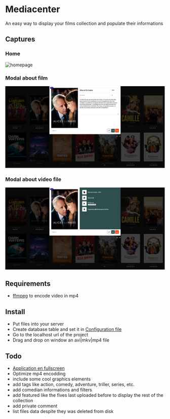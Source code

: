 # Mediacenter
An easy way to display your films collection and populate their informations


## Captures
### Home
![homepage](assets/img/readme/capture-home.png)  

### Modal about film
![homepage](assets/img/readme/capture-modal-1.png)  

### Modal about video file
![homepage](assets/img/readme/capture-modal-2.png)  


## Requirements
* [ffmpeg](https://www.ffmpeg.org/) to encode video in mp4


## Install
* Put files into your server  
* Create database table and set it in [Configuration file](config/config.json)  
* Go to the localhost url of the project  
* Drag and drop on window an avi|mkv|mp4 file  

## Todo
* [Application en fullscreen](https://usefulangle.com/post/12/javascript-going-fullscreen-is-rare)
* Optimize mp4 encodding
* include some cool graphics elements
* add tags like action, comedy, adventure, triller, series, etc.
* add comedian informations and filters
* add featured like the fives last uploaded before to display the rest of the collection
* add private comment
* list files data despite they was deleted from disk